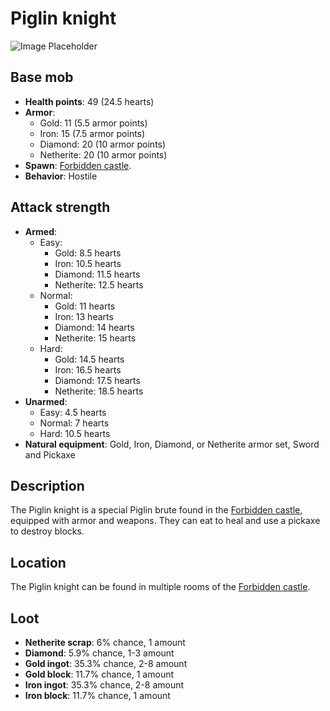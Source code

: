 # Piglin knight

![Image Placeholder](https://static.miraheze.org/stardustlabswiki/5/5b/Piglin\_knight.gif)

## Base mob

* **Health points**: 49 (24.5 hearts)
* **Armor**:
  * Gold: 11 (5.5 armor points)
  * Iron: 15 (7.5 armor points)
  * Diamond: 20 (10 armor points)
  * Netherite: 20 (10 armor points)
* **Spawn**: [Forbidden castle](../nether-structures/forbiddencastle.md).
* **Behavior**: Hostile

## Attack strength

* **Armed**:
  * Easy:
    * Gold: 8.5 hearts
    * Iron: 10.5 hearts
    * Diamond: 11.5 hearts
    * Netherite: 12.5 hearts
  * Normal:
    * Gold: 11 hearts
    * Iron: 13 hearts
    * Diamond: 14 hearts
    * Netherite: 15 hearts
  * Hard:
    * Gold: 14.5 hearts
    * Iron: 16.5 hearts
    * Diamond: 17.5 hearts
    * Netherite: 18.5 hearts
* **Unarmed**:
  * Easy: 4.5 hearts
  * Normal: 7 hearts
  * Hard: 10.5 hearts
* **Natural equipment**: Gold, Iron, Diamond, or Netherite armor set, Sword and Pickaxe

## Description

The Piglin knight is a special Piglin brute found in the [Forbidden castle](../nether-structures/forbiddencastle.md), equipped with armor and weapons. They can eat to heal and use a pickaxe to destroy blocks.

## Location

The Piglin knight can be found in multiple rooms of the [Forbidden castle](../nether-structures/forbiddencastle.md).

## Loot

* **Netherite scrap**: 6% chance, 1 amount
* **Diamond**: 5.9% chance, 1-3 amount
* **Gold ingot**: 35.3% chance, 2-8 amount
* **Gold block**: 11.7% chance, 1 amount
* **Iron ingot**: 35.3% chance, 2-8 amount
* **Iron block**: 11.7% chance, 1 amount
